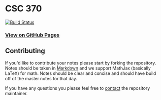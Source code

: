 # CSC 370

[![Build Status](https://travis-ci.org/UVicNotes/CSC-370.svg?branch=master)](https://travis-ci.org/UVicNotes/CSC-370)

### [View on GitHub Pages](http://uvicnotes.github.io/CSC-370/)

## Contributing

If you'd like to contribute your notes please start by forking the repository. Notes should be taken in [Markdown](https://daringfireball.net/projects/markdown/) and we support MathJax (basically LaTeX) for math. Notes should be clear and concise and should have build off of the master notes for that day.

If you have any questions you please feel free to [contact](mailto:ben@hawker.me) the repository maintainer.
